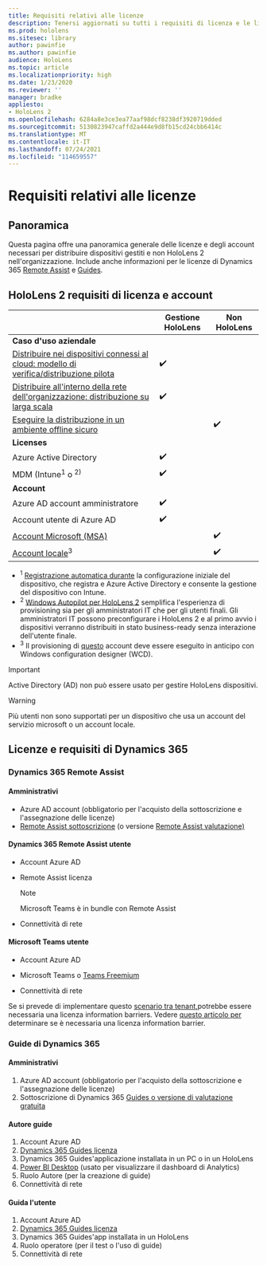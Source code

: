 ```yaml
---
title: Requisiti relativi alle licenze
description: Tenersi aggiornati su tutti i requisiti di licenza e le linee guida necessari per la gestione dei dispositivi mobili, HoloLens e Remote Assist.
ms.prod: hololens
ms.sitesec: library
author: pawinfie
ms.author: pawinfie
audience: HoloLens
ms.topic: article
ms.localizationpriority: high
ms.date: 1/23/2020
ms.reviewer: ''
manager: bradke
appliesto:
- HoloLens 2
ms.openlocfilehash: 6284a8e3ce3ea77aaf98dcf8238df3920719dded
ms.sourcegitcommit: 5130823947caffd2a444e9d8fb15cd24cbb6414c
ms.translationtype: MT
ms.contentlocale: it-IT
ms.lasthandoff: 07/24/2021
ms.locfileid: "114659557"
---
```

# <a name="license-requirements"></a>Requisiti relativi alle licenze

## <a name="overview"></a>Panoramica
Questa pagina offre una panoramica generale delle licenze e degli account necessari per distribuire dispositivi gestiti e non HoloLens 2 nell'organizzazione. Include anche informazioni per le licenze di Dynamics 365 [Remote Assist](#dynamics-365-remote-assist) e [Guides](#dynamics-365-guides).

## <a name="hololens-2-license-and-account-requirements"></a>HoloLens 2 requisiti di licenza e account


|                   | Gestione HoloLens | Non HoloLens |
|-------------------|-----------------|---------------------|
| **Caso d'uso aziendale** | | |
| [Distribuire nei dispositivi connessi al cloud: modello di verifica/distribuzione pilota](hololens-requirements.md#scenario-a-deploy-to-cloud-connected-devices)  | ✔️| |
| [Distribuire all'interno della rete dell'organizzazione: distribuzione su larga scala](hololens-requirements.md#scenario-b-deploy-inside-your-organizations-network) | ✔️| |
| [Eseguire la distribuzione in un ambiente offline sicuro](hololens-requirements.md#scenario-c-deploy-in-secure-offline-environment) | | ✔️ |
| **Licenses** | | |
| Azure Active Directory | ✔️ | |
| MDM (Intune<sup>1</sup> o <sup>2)</sup> | ✔️  | |
| **Account** |  | |
| Azure AD account amministratore | ✔️ |  |
| Account utente di Azure AD | ✔️ | |
| [Account Microsoft (MSA)](/windows/security/identity-protection/access-control/microsoft-accounts)| | ✔️ |
| [Account locale](/windows/security/identity-protection/access-control/local-accounts)<sup>3</sup> | | ✔️ |
- <sup>1</sup> [Registrazione automatica durante](/mem/intune/enrollment/windows-enroll#enable-windows-10-automatic-enrollment) la configurazione iniziale del dispositivo, che registra e Azure Active Directory e consente la gestione del dispositivo con Intune.
- <sup>2</sup> [Windows Autopilot per HoloLens 2](hololens2-autopilot.md) semplifica l'esperienza di provisioning sia per gli amministratori IT che per gli utenti finali. Gli amministratori IT possono preconfigurare i HoloLens 2 e al primo avvio i dispositivi verranno distribuiti in stato business-ready senza interazione dell'utente finale.
- <sup>3</sup> Il provisioning di [questo](hololens-provisioning.md#provisioning-package-hololens-wizard) account deve essere eseguito in anticipo con Windows configuration designer (WCD).

> [!IMPORTANT]
> Active Directory (AD) non può essere usato per gestire HoloLens dispositivi.
 
> [!WARNING]
> Più utenti non sono supportati per un dispositivo che usa un account del servizio microsoft o un account locale.

## <a name="dynamics-365-licensing-and-requirements"></a>Licenze e requisiti di Dynamics 365

### <a name="dynamics-365-remote-assist"></a>Dynamics 365 Remote Assist 

#### <a name="admin"></a>Amministrativi

- Azure AD account (obbligatorio per l'acquisto della sottoscrizione e l'assegnazione delle licenze)
- [Remote Assist sottoscrizione](/dynamics365/mixed-reality/remote-assist/buy-and-deploy-remote-assist) (o versione [Remote Assist valutazione)](/dynamics365/mixed-reality/remote-assist/try-remote-assist)
    
#### <a name="dynamics-365-remote-assist-user"></a>Dynamics 365 Remote Assist utente

- Account Azure AD

- Remote Assist licenza 

  > [!NOTE]
  > Microsoft Teams è in bundle con Remote Assist

- Connettività di rete

#### <a name="microsoft-teams-user"></a>Microsoft Teams utente

- Account Azure AD

- Microsoft Teams o [Teams Freemium](https://products.office.com/microsoft-teams/free)

- Connettività di rete

Se si prevede di implementare questo [scenario tra tenant,](/dynamics365/mixed-reality/remote-assist/cross-tenant-overview#scenario-2-leasing-services-to-other-tenants)potrebbe essere necessaria una licenza information barriers. Vedere [questo articolo per](/dynamics365/mixed-reality/remote-assist/cross-tenant-licensing-implementation#step-1-determine-if-information-barriers-are-necessary) determinare se è necessaria una licenza information barrier.

### <a name="dynamics-365-guides"></a>Guide di Dynamics 365 

#### <a name="admin"></a>Amministrativi

1. Azure AD account (obbligatorio per l'acquisto della sottoscrizione e l'assegnazione delle licenze)
2. Sottoscrizione di Dynamics 365 [Guides o versione di valutazione gratuita](/dynamics365/mixed-reality/guides/setup-step-one)

#### <a name="guides-author"></a>Autore guide

1. Account Azure AD
1. [Dynamics 365 Guides licenza](/dynamics365/mixed-reality/guides/requirements)
1. Dynamics 365 Guides'applicazione installata in un PC o in un HoloLens
1. [Power BI Desktop](https://powerbi.microsoft.com/desktop/) (usato per visualizzare il dashboard di Analytics)
1. Ruolo Autore (per la creazione di guide)
1. Connettività di rete

#### <a name="guides-user"></a>Guida l'utente

1. Account Azure AD
1. [Dynamics 365 Guides licenza](/dynamics365/mixed-reality/guides/requirements)
1. Dynamics 365 Guides'app installata in un HoloLens
1. Ruolo operatore (per il test o l'uso di guide)
1. Connettività di rete
